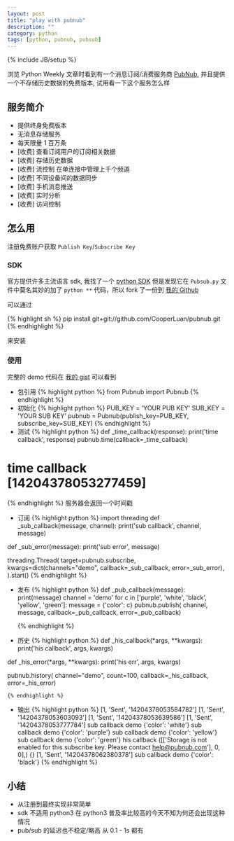 ```yaml
---
layout: post
title: "play with pubnub"
description: ""
category: python
tags: [python, pubnub, pubsub]
---
```

{% include JB/setup %}

浏览 Python Weekly 文章时看到有一个消息订阅/消费服务商 [PubNub](http://www.pubnub.com/), 并且提供一个不存储历史数据的免费版本, 试用看一下这个服务怎么样

## 服务简介

- 提供终身免费版本
- 无消息存储服务
- 每天限量 1 百万条
- [收费] 查看订阅用户的订阅相关数据
- [收费] 存储历史数据
- [收费] 流控制 在单连接中管理上千个频道
- [收费] 不同设备间的数据同步
- [收费] 手机消息推送
- [收费] 实时分析
- [收费] 访问控制

## 怎么用

注册免费账户获取 `Publish Key`/`Subscribe Key`

### SDK

官方提供许多主流语言 sdk, 我找了一个 [python SDK](https://github.com/pubnub/python) 但是发现它在 `Pubsub.py` 文件中莫名其妙的加了 `python **` 代码，所以 fork 了一份到 [我的 Github](https://github.com/CooperLuan/pubnub)

可以通过

{% highlight sh %}
pip install git+git://github.com/CooperLuan/pubnub.git
{% endhighlight %}

来安装

### 使用

完整的 demo 代码在 [我的 gist](https://gist.github.com/CooperLuan/21490fdfb706d5e7fdb1) 可以看到

- 包引用
   {% highlight python %}
   from Pubnub import Pubnub
   {% endhighlight %}
- 初始化
   {% highlight python %}
   PUB_KEY = 'YOUR PUB KEY'
SUB_KEY = 'YOUR SUB KEY'
pubnub = Pubnub(publish_key=PUB_KEY, subscribe_key=SUB_KEY)
   {% endhighlight %}
- 测试
   {% highlight python %}
def _time_callback(response):
   print('time callback', response)
pubnub.time(callback=_time_callback)
# time callback [14204378053277459]
   {% endhighlight %}
   服务器会返回一个时间戳

- 订阅
   {% highlight python %}
import threading
def _sub_callback(message, channel):
    print('sub callback', channel, message)


def _sub_error(message):
    print('sub error', message)

threading.Thread(
    target=pubnub.subscribe,
    kwargs=dict(channels="demo", callback=_sub_callback, error=_sub_error),
).start()
   {% endhighlight %}
- 发布
   {% highlight python %}
def _pub_callback(message):
    print(message)
channel = 'demo'
for c in ['purple', 'white', 'black', 'yellow', 'green']:
    message = {'color': c}
    pubnub.publish(
        channel, message, callback=_pub_callback, error=_pub_callback)

   {% endhighlight %}
- 历史
    {% highlight python %}
def _his_callback(*args, **kwargs):
    print('his callback', args, kwargs)


def _his_error(*args, **kwargs):
    print('his err', args, kwargs)

pubnub.history(
    channel="demo", count=100, callback=_his_callback, error=_his_error)

    {% endhighlight %}
- 输出
   {% highlight python %}
[1, 'Sent', '14204378053584782']
[1, 'Sent', '14204378053603093']
[1, 'Sent', '14204378053639586']
[1, 'Sent', '14204378053777784']
sub callback demo {'color': 'white'}
sub callback demo {'color': 'purple'}
sub callback demo {'color': 'yellow'}
sub callback demo {'color': 'green'}
his callback ([['Storage is not enabled for this subscribe key. Please contact help@pubnub.com'], 0, 0],)
{}
[1, 'Sent', '14204378062380378']
sub callback demo {'color': 'black'}
   {% endhighlight %}

## 小结

- 从注册到最终实现非常简单
- sdk 不适用 python3 在 python3 普及率比较高的今天不知为何还会出现这种情况
- pub/sub 的延迟也不稳定/略高 从 0.1 - 1s 都有
